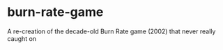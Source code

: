 burn-rate-game
==============

A re-creation of the decade-old Burn Rate game (2002) that never really caught on

